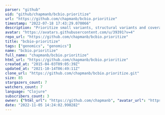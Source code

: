 ```yaml
---
parser: "github"
uid: "github/chapmanb/bcbio.prioritize"
url: "https://github.com/chapmanb/bcbio.prioritize"
timestamp: "2022-07-18 17:43:29.070066"
description: "Prioritize small variants, structural variants and coverage based on biological inputs"
avatar: "https://avatars.githubusercontent.com/u/39391?v=4"
repo_url: "https://github.com/chapmanb/bcbio.prioritize"
title: "bcbio‑prioritize"
tags: ["genomics", "genomics"]
name: "bcbio.prioritize"
full_name: "chapmanb/bcbio.prioritize"
html_url: "https://github.com/chapmanb/bcbio.prioritize"
created_at: "2015-04-03T09:05:39Z"
updated_at: "2021-10-14T06:49:11Z"
clone_url: "https://github.com/chapmanb/bcbio.prioritize.git"
size: 85
stargazers_count: 7
watchers_count: 7
language: "Clojure"
subscribers_count: 3
owner: {"html_url": "https://github.com/chapmanb", "avatar_url": "https://avatars.githubusercontent.com/u/39391?v=4", "login": "chapmanb", "type": "User"}
date: "2022-11-05 14:24:02.990282"
---
```

